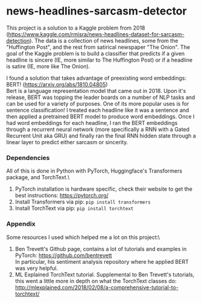 # news-headlines-sarcasm-detector
This project is a solution to a Kaggle problem from 2018 (https://www.kaggle.com/rmisra/news-headlines-dataset-for-sarcasm-detection). The data is a collection of news headlines, some from the "Huffington Post", and the rest from satirical newspaper "The Onion". The goal of the Kaggle problem is to build a classifier that predicts if a given headline is sincere (IE, more similar to The Huffington Post) or if a headline is satire (IE, more like The Onion).

I found a solution that takes advantage of preexisting word embeddings: BERT! (https://arxiv.org/abs/1810.04805) \
Bert is a language representation model that came out in 2018. Upon it's release, BERT was topping the leader boards on a number of NLP tasks and can be used for a variety of purposes. One of its more popular uses is for sentence classification! I treated each headline like it was a sentence and then applied a pretrained BERT model to produce word embeddings. Once I had word embeddings for each headline, I ran the BERT embeddings through a recurrent neural network (more specifically a RNN with a Gated Recurrent Unit aka GRU) and finally ran the final RNN hidden state through a linear layer to predict either sarcasm or sincerity.

### Dependencies
All of this is done in Python with PyTorch, Huggingface's Transformers package, and TorchText.\
1) PyTorch installation is hardware specific, check their website to get the best instructions: https://pytorch.org/ 
2) Install Transformers via pip: `pip install transformers`
3) Install TorchText via pip: `pip install torchtext`

 
### Appendix
Some resources I used which helped me a lot on this project:\
1) Ben Trevett's Github page, contains a lot of tutorials and examples in PyTorch: https://github.com/bentrevett \
 In particular, his sentiment analysis repository where he applied BERT was very helpful. 
2) ML Explained TorchText tutorial. Supplemental  to Ben Trevett's tutorials, this went a little more in depth on what the TorchText classes do: http://mlexplained.com/2018/02/08/a-comprehensive-tutorial-to-torchtext/
